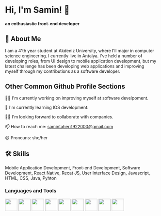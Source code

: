 
# Hi, I'm Samin! 👋
#### an enthusiastic front-end developer



## 🚀 About Me
I am a 4'th year student at Akdeniz University, where I'll major in computer science engineering. I currently live in Antalya.
I've held a number of developing roles, from UI design to mobile application development, but my latest challenge has been developing web applications and improving myself through my contributions as a software developer.


## Other Common Github Profile Sections
👩‍💻 I'm currently working on improving myself at software develpoment.

🧠 I'm currently learning IOS development.

👯‍♀️ I'm looking forward to collaborate with companies.

📫 How to reach me: samintaheri1922000@gmail.com

😄 Pronouns: she/her


## 🛠 Skills
Mobile Application Development,
Front-end Development,
Software Development,
React Native,
Recat JS,
User Interface Design,
Javascript, 
HTML,
CSS,
Java, 
Pyhton

### Languages and Tools

<code><img height= "40" src="https://upload.wikimedia.org/wikipedia/commons/thumb/9/99/Unofficial_JavaScript_logo_2.svg/1920px-Unofficial_JavaScript_logo_2.svg.png"></code>
<code><img height= "40" src="https://p.kindpng.com/picc/s/765-7652239_react-native-svg-logo-hd-png-download.png"></code>
<code><img height= "40" src="https://i.pinimg.com/originals/07/ca/4a/07ca4afbde70ce0c995b3f63e9c04ceb.png"></code>
<code><img height= "40" src="https://cdn-icons-png.flaticon.com/512/1216/1216733.png"></code>
<code><img height= "40" src="https://upload.wikimedia.org/wikipedia/commons/thumb/6/62/CSS3_logo.svg/800px-CSS3_logo.svg.png"></code>
<code><img height= "40" src="https://upload.wikimedia.org/wikipedia/commons/thumb/c/c3/Python-logo-notext.svg/2048px-Python-logo-notext.svg.png"></code>
<code><img height= "40" src="https://cdn.freebiesupply.com/logos/large/2x/java-logo-png-transparent.png"></code>
<code><img height= "40" src="https://i.pinimg.com/originals/17/06/c9/1706c9f16bd08eb5e03f1df3e0a94a1c.png"></code>
<code><img height= "40" src="https://upload.wikimedia.org/wikipedia/commons/thumb/c/c2/Adobe_XD_CC_icon.svg/1051px-Adobe_XD_CC_icon.svg.png"></code>

